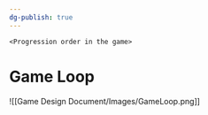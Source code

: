 ```yaml
---
dg-publish: true
---
```

`<Progression order in the game>`
# Game Loop
![[Game Design Document/Images/GameLoop.png]]
